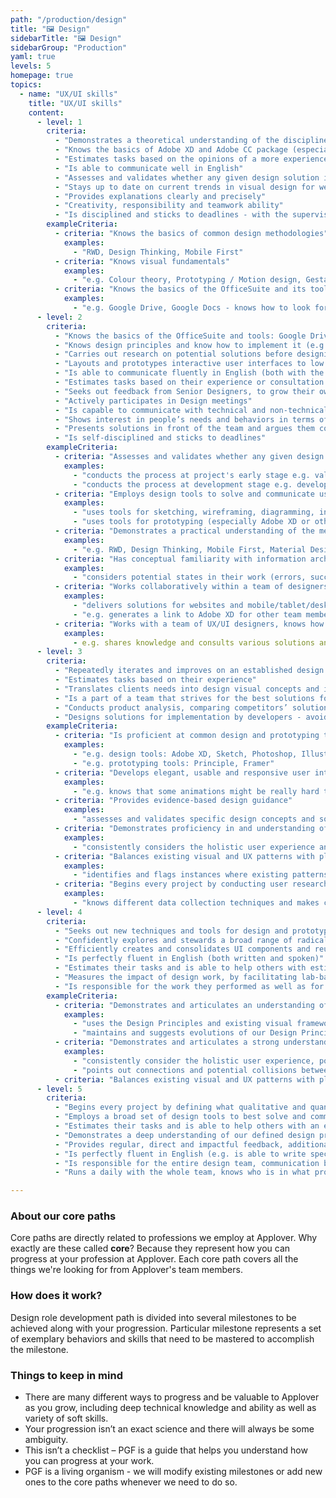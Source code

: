 ```yaml
---
path: "/production/design"
title: "🖼️ Design"
sidebarTitle: "🖼️ Design"
sidebarGroup: "Production"
yaml: true
levels: 5
homepage: true
topics:
  - name: "UX/UI skills"
    title: "UX/UI skills"
    content:
      - level: 1
        criteria:
          - "Demonstrates a theoretical understanding of the disciplines of graphic design and interaction design"
          - "Knows the basics of Adobe XD and Adobe CC package (especially Photoshop and Illustrator)"
          - "Estimates tasks based on the opinions of a more experienced designer"
          - "Is able to communicate well in English"
          - "Assesses and validates whether any given design solution is likely to achieve business goals, against accepted best practice standards"
          - "Stays up to date on current trends in visual design for web, mobile, and desktop"
          - "Provides explanations clearly and precisely"
          - "Creativity, responsibility and teamwork ability"
          - "Is disciplined and sticks to deadlines - with the supervision of more experienced designers"
        exampleCriteria:
          - criteria: "Knows the basics of common design methodologies"
            examples:
              - "RWD, Design Thinking, Mobile First"
          - criteria: "Knows visual fundamentals"
            examples:
              - "e.g. Colour theory, Prototyping / Motion design, Gestalt principles"
          - criteria: "Knows the basics of the OfficeSuite and its tools"
            examples:
              - "e.g. Google Drive, Google Docs - knows how to look for documents in gDrive and edit them"
      - level: 2
        criteria:
          - "Knows the basics of the OfficeSuite and tools: Google Drive, Google Docs (can edit, add files/documents)"
          - "Knows design principles and know how to implement it (e.g. symmetry, hierarchy, Laws of UX)"
          - "Carries out research on potential solutions before designing or at an early stage of design with support and guidance from colleagues"
          - "Layouts and prototypes interactive user interfaces to low and high fidelity, sometimes with support and guidance from colleagues (e.g. knows grid systems, layout)"
          - "Is able to communicate fluently in English (both with the team and clients)"
          - "Estimates tasks based on their experience or consultation with another designer"
          - "Seeks out feedback from Senior Designers, to grow their own skills and design toolkit (e.g. verbal feedback, Slack, maybe Jira/Trello)"
          - "Actively participates in Design meetings"
          - "Is capable to communicate with technical and non-technical team members"
          - "Shows interest in people’s needs and behaviors in terms of delivering good user experiences"
          - "Presents solutions in front of the team and argues them convincingly"
          - "Is self-disciplined and sticks to deadlines"
        exampleCriteria:
          - criteria: "Assesses and validates whether any given design solution is likely to satisfy common or archetypal user, customer or audience behaviors"
            examples:
              - "conducts the process at project's early stage e.g. validates client's ideas and expectations regarding functionality, appearance and operation during workshops"
              - "conducts the process at development stage e.g. developer suggests specific functionalities that do not quite correspond to the typical user experience, while designer is able to capture this and propose other, more user-friendly solutions"
          - criteria: "Employs design tools to solve and communicate user flows, interaction, and motion"
            examples:
              - "uses tools for sketching, wireframing, diagramming, interface design tools (especially Adobe XD and Sketch / Photoshop / Illustrator)"
              - "uses tools for prototyping (especially Adobe XD or other tools)"
          - criteria: "Demonstrates a practical understanding of the merits of divergent thinking, prevalent in common design methodologies"
            examples:
              - "e.g. RWD, Design Thinking, Mobile First, Material Design, Human Interface Guidelines"
          - criteria: "Has conceptual familiarity with information architecture, multi-step and cross-platform guidelines"
            examples:
              - "considers potential states in their work (errors, successes, dead-ends)"
          - criteria: "Works collaboratively within a team of designers and developers to deliver attractive user interfaces across a range of client devices"
            examples:
              - "delivers solutions for websites and mobile/tablet/desktop apps"
              - "e.g. generates a link to Adobe XD for other team members and clients, uploads Adobe XD file in Avocode to share all assets with dev team"
          - criteria: "Works with a team of UX/UI designers, knows how cooperation between design works"
            examples:
              - e.g. shares knowledge and consults various solutions and is willing to give advice to others"
      - level: 3
        criteria:
          - "Repeatedly iterates and improves on an established design solution, based on evidence and sound rationale"
          - "Estimates tasks based on their experience"
          - "Translates clients needs into design visual concepts and ideas"
          - "Is a part of a team that strives for the best solutions for each client and the respective project itself"
          - "Conducts product analysis, comparing competitors’ solutions during the first workshop with the client"
          - "Designs solutions for implementation by developers - avoids hard to implement solutions which take too much time"
        exampleCriteria:
          - criteria: "Is proficient at common design and prototyping tools"
            examples:
              - "e.g. design tools: Adobe XD, Sketch, Photoshop, Illustrator"
              - "e.g. prototyping tools: Principle, Framer"
          - criteria: "Develops elegant, usable and responsive user interfaces with respect to given technology constraints"
            examples:
              - "e.g. knows that some animations might be really hard to implement and looks for easier solutions"
          - criteria: "Provides evidence-based design guidance"
            examples:
              - "assesses and validates specific design concepts and solutions with end-users, peers and client stakeholders"
          - criteria: "Demonstrates proficiency in and understanding of information architecture, multi-step and cross-platform guidelines"
            examples:
              - "consistently considers the holistic user experience and potential states in their work (errors, successes, dead-ends)"
          - criteria: "Balances existing visual and UX patterns with platform-specific patterns to ensure a consistent, intuitive experience"
            examples:
              - "identifies and flags instances where existing patterns break down in their own work and diverges responsibly"
          - criteria: "Begins every project by conducting user research and data science to define what qualitative and quantitative data will be important in their work"
            examples:
              - "knows different data collection techniques and makes changes to the product based on data analysis"
      - level: 4
        criteria:
          - "Seeks out new techniques and tools for design and prototyping"
          - "Confidently explores and stewards a broad range of radically different ideas and potential design solutions with clients and colleagues"
          - "Efficiently creates and consolidates UI components and reusable interaction patterns to form coherent design systems, libraries or guidelines"
          - "Is perfectly fluent in English (both written and spoken)"
          - "Estimates their tasks and is able to help others with estimation"
          - "Measures the impact of design work, by facilitating lab-based & remote usability testing that produces a high standard of research findings and design recommendations"
          - "Is responsible for the work they performed as well as for the work of others (if there are elements in other people's work that are worth improving, communicates it and tries to help)"
        exampleCriteria:
          - criteria: "Demonstrates and articulates an understanding of layout, typography and visual hierarchy"
            examples:
              - "uses the Design Principles and existing visual frameworks creatively to produce designs and, where appropriate, new styles and patterns"
              - "maintains and suggests evolutions of our Design Principles and existing style guides with a holistic consideration for their platform's future"
          - criteria: "Demonstrates and articulates a strong understanding of information architecture, multi-step and cross-platform flows"
            examples:
              - "consistently consider the holistic user experience, potential states (errors, successes, dead-ends) and product overlaps in their own and others' work"
              - "points out connections and potential collisions between different products, features, and platforms"
          - criteria: "Balances existing visual and UX patterns with platform-specific patterns to ensure a consistent, intuitive experience. Identifies and flags instances where existing patterns break down in their own work, as well as work, is done by other designers on that platform. When diverging from established patterns, identifies, documents and socializes new patterns amongst the design team"
      - level: 5
        criteria:
          - "Begins every project by defining what qualitative and quantitative data will be important in his work.  Conducts user research and data science (analyze the findings and validate potential product changes). Socializes his learnings with the rest of product development in a thoughtful, articulate way in order to enhance everyone's understanding of our products and users"
          - "Employs a broad set of design tools to best solve and communicate user flows, interaction, and motion, and knows which tool to use depending on the scope and phase of the project. These tools include sketching, diagramming, interface design tools (Adobe XD, Sketch, Photoshop, Illustrator) and prototyping tools (Adobe XD and other tools). Additionally, seeks out new techniques and tools, tries them out and makes recommendations to the Design team"
          - "Estimates their tasks and is able to help others with an estimation based on his knowledge, experience and previous work on projects"
          - "Demonstrates a deep understanding of our defined design process by showing good judgment and flexibility in applying that process to their work, moving fluidly between each stage as needed. Uses the design process to contextualize their work and the type of feedback they need in a given moment"
          - "Provides regular, direct and impactful feedback, additionally engaging individual designers in adjacent product teams to help them grow their skills and design toolkit. Is generous with their time and knowledge. Looks out for and offers potential opportunities to other designers"
          - "Is perfectly fluent in English (e.g. is able to write specifications, conduct workshops with the client and communicate with other team members)"
          - "Is responsible for the entire design team, communication between the team and also knows how to manage it and is able to help in critical situations"
          - "Runs a daily with the whole team, knows who is in what project and what he does, communicates with other members of the company and is a kind of lead, mentor"

---
```

### About our core paths
Core paths are directly related to professions we employ at Applover. Why exactly are these called **core**? Because they represent how you can progress at your profession at Applover. Each core path covers all the things we're looking for from Applover's team members.

### How does it work?
Design role development path is divided into several milestones to be achieved along with your progression. Particular milestone represents a set of exemplary behaviors and skills that need to be mastered to accomplish the milestone.

### Things to keep in mind
- There are many different ways to progress and be valuable to Applover as you grow, including deep technical knowledge and ability as well as variety of soft skills.
- Your progression isn’t an exact science and there will always be some ambiguity.
- This isn’t a checklist – PGF is a guide that helps you understand how you can progress at your work.
- PGF is a living organism - we will modify existing milestones or add new ones to the core paths whenever we need to do so.
